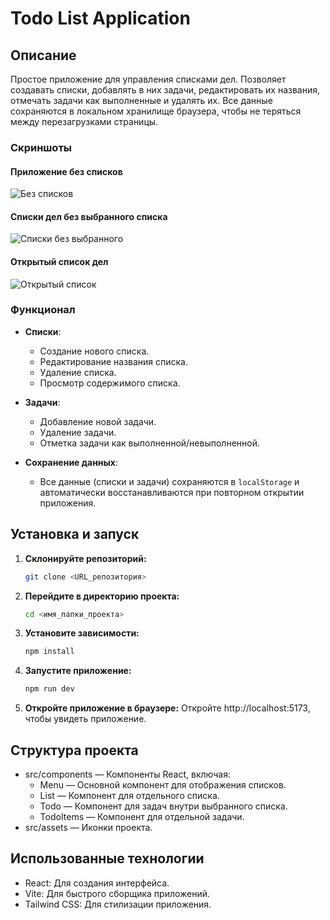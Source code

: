 # Todo List Application

## Описание

Простое приложение для управления списками дел. Позволяет создавать списки, добавлять в них задачи, редактировать их названия, отмечать задачи как выполненные и удалять их. Все данные сохраняются в локальном хранилище браузера, чтобы не теряться между перезагрузками страницы.

### Скриншоты
#### Приложение без списков
![Без списков]('src/screenshots/empty.png')
#### Списки дел без выбранного списка
![Списки без выбранного]('src/screenshots/not-opened.png')
#### Открытый список дел
![Открытый список]('src/screenshots/opened-list.png')


### Функционал

- **Списки**:
  - Создание нового списка.
  - Редактирование названия списка.
  - Удаление списка.
  - Просмотр содержимого списка.
  
- **Задачи**:
  - Добавление новой задачи.
  - Удаление задачи.
  - Отметка задачи как выполненной/невыполненной.

- **Сохранение данных**:
  - Все данные (списки и задачи) сохраняются в `localStorage` и автоматически восстанавливаются при повторном открытии приложения.

## Установка и запуск

1. **Склонируйте репозиторий:**

   ```bash
   git clone <URL_репозитория>
   ```
2. **Перейдите в директорию проекта:**

   ```bash
   cd <имя_папки_проекта>
   ```
3. **Установите зависимости:**

   ```bash
   npm install
   ```
4. **Запустите приложение:**

   ```bash
   npm run dev
   ```
5. **Откройте приложение в браузере:**
   Откройте http://localhost:5173, чтобы увидеть приложение.

## Структура проекта
* src/components — Компоненты React, включая:
  + Menu — Основной компонент для отображения списков.
  + List — Компонент для отдельного списка.
  + Todo — Компонент для задач внутри выбранного списка.
  + TodoItems — Компонент для отдельной задачи.
* src/assets — Иконки проекта.

## Использованные технологии
* React: Для создания интерфейса.
* Vite: Для быстрого сборщика приложений.
* Tailwind CSS: Для стилизации приложения.
   
